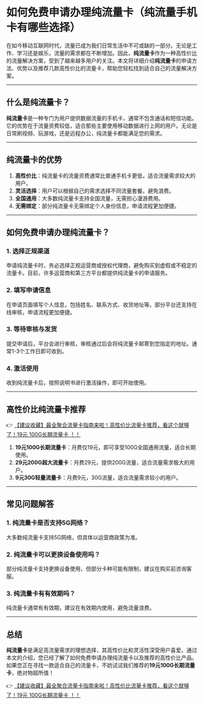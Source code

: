 # 如何免费申请办理纯流量卡（纯流量手机卡有哪些选择）

在如今移动互联网时代，流量已成为我们日常生活中不可或缺的一部分。无论是工作、学习还是娱乐，流量的需求都在不断增加。因此，**纯流量卡**作为一种高性价比的流量解决方案，受到了越来越多用户的关注。本文将详细介绍**纯流量卡**的申请方法、优势以及推荐几款高性价比的流量卡，帮助您轻松找到适合自己的流量解决方案。

---

## 什么是纯流量卡？

**纯流量卡**是一种专门为用户提供数据流量的手机卡，通常不包含通话和短信功能。它的优势在于流量资费较低，适合那些主要使用移动数据进行上网的用户。无论是日常刷视频、玩游戏，还是远程办公，纯流量卡都能满足您的需求。

---

## 纯流量卡的优势

1. **高性价比**：纯流量卡的流量资费通常比普通手机卡更低，适合流量需求较大的用户。
2. **灵活选择**：用户可以根据自己的需求选择不同流量套餐，避免浪费。
3. **全国通用**：大多数纯流量卡支持全国流量，无需担心漫游费用。
4. **无需绑定**：部分纯流量卡无需绑定个人身份信息，申请流程更加便捷。

---

## 如何免费申请办理纯流量卡？

### 1. 选择正规渠道
申请纯流量卡时，务必选择正规运营商或授权代理商，避免购买到虚假或不稳定的流量卡。目前，许多运营商和第三方平台都提供纯流量卡的申请服务。

### 2. 填写申请信息
在申请页面填写个人信息，包括姓名、联系方式、收货地址等。部分平台还支持在线审核，申请流程更加便捷。

### 3. 等待审核与发货
提交申请后，平台会进行审核，审核通过后会将纯流量卡邮寄到您指定的地址。通常1-3个工作日即可收到。

### 4. 激活使用
收到纯流量卡后，按照说明书进行激活操作，即可开始使用。

---

## 高性价比纯流量卡推荐

👉 [【建议收藏】最全聚合流量卡指南来啦！高性价比流量卡推荐，看这个就够了！19元 100G长期流量卡 ！！](https://bit.ly/Liuliangka)

1. **19元100G长期流量卡**：月费仅19元，即可享受100G全国通用流量，适合长期使用。
2. **29元200G超大流量卡**：月费29元，提供200G流量，适合流量需求极大的用户。
3. **9元30G轻量流量卡**：月费9元，30G流量，适合流量需求较小的用户。

---

## 常见问题解答

### 1. 纯流量卡是否支持5G网络？
大多数纯流量卡支持5G网络，但具体以运营商政策为准。

### 2. 纯流量卡可以更换设备使用吗？
部分纯流量卡支持更换设备使用，但部分卡种可能有限制，建议在购买前咨询客服。

### 3. 纯流量卡有有效期吗？
纯流量卡通常有有效期，建议在有效期内使用，避免流量浪费。

---

## 总结

**纯流量卡**是满足高流量需求的理想选择，其高性价比和灵活性深受用户喜爱。通过本文的介绍，您已经了解了如何免费申请办理纯流量卡以及推荐的高性价比产品。如果您正在寻找一款适合自己的流量卡，不妨试试我们推荐的**19元100G长期流量卡**，绝对物超所值！

👉 [【建议收藏】最全聚合流量卡指南来啦！高性价比流量卡推荐，看这个就够了！19元 100G长期流量卡 ！！](https://bit.ly/Liuliangka)